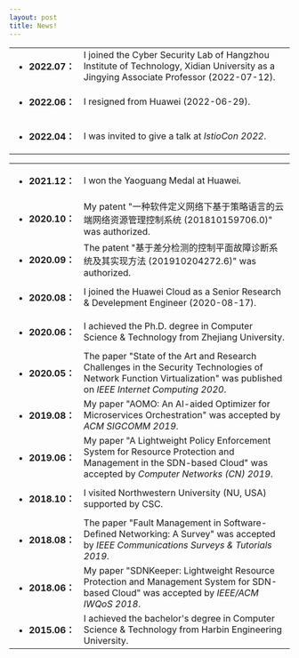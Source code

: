 ```yaml
---
layout: post
title: News!
---
```



<table>
  <tr>
    <td align="left"><ul><li><font size=3><strong>2022.07：</strong></font></li></ul></td>
    <td align="left"><font size=3>I joined the Cyber Security Lab of Hangzhou Institute of Technology, Xidian University as a Jingying Associate Professor (2022-07-12).</font></td>
  </tr>
  
  <tr>
    <td align="left"><ul><li><font size=3><strong>2022.06：</strong></font></li></ul></td>
    <td align="left"><font size=3>I resigned from Huawei (2022-06-29).</font></td>
  </tr>
  
  <tr>
    <td align="left"><ul><li><font size=3><strong>2022.04：</strong></font></li></ul></td>
    <td align="left"><font size=3>I was invited to give a talk at <i>IstioCon 2022</i>.</font></td>
  </tr>
</table>


<table>
  <tr>
    <td align="left"><ul><li><font size=3><strong>2021.12：</strong></font></li></ul></td>
    <td align="left"><font size=3>I won the Yaoguang Medal at Huawei.</font></td>
  </tr>
  
  <tr>
    <td align="left"><ul><li><font size=3><strong>2020.10：</strong></font></li></ul></td>
    <td align="left"><font size=3>My patent "一种软件定义网络下基于策略语言的云端网络资源管理控制系统 (201810159706.0)" was authorized.</font></td>
  </tr>
  
  <tr>
    <td align="left"><ul><li><font size=3><strong>2020.09：</strong></font></li></ul></td>
    <td align="left"><font size=3>The patent "基于差分检测的控制平面故障诊断系统及其实现方法 (201910204272.6)" was authorized.</font></td>
  </tr>
  
  <tr>
    <td align="left"><ul><li><font size=3><strong>2020.08：</strong></font></li></ul></td>
    <td align="left"><font size=3>I joined the Huawei Cloud as a Senior Research & Develepment Engineer (2020-08-17).</font></td>
  </tr>
  
  <tr>
    <td align="left"><ul><li><font size=3><strong>2020.06：</strong></font></li></ul></td>
    <td align="left"><font size=3>I achieved the Ph.D. degree in Computer Science & Technology from Zhejiang University.</font></td>
  </tr>
  
  <tr>
    <td align="left"><ul><li><font size=3><strong>2020.05：</strong></font></li></ul></td>
    <td align="left"><font size=3>The paper "State of the Art and Research Challenges in the Security Technologies of Network Function
Virtualization" was published on <i>IEEE Internet Computing 2020</i>.</font></td>
  </tr>
  
  <tr>
    <td align="left"><ul><li><font size=3><strong>2019.08：</strong></font></li></ul></td>
    <td align="left"><font size=3>My paper "AOMO: An AI-aided Optimizer for Microservices Orchestration" was accepted by <i>ACM SIGCOMM 2019</i>.</font></td>
  </tr>
  
  <tr>
    <td align="left"><ul><li><font size=3><strong>2019.06：</strong></font></li></ul></td>
    <td align="left"><font size=3>My paper "A Lightweight Policy Enforcement System for Resource Protection and Management in the SDN-based Cloud" was accepted by <i>Computer Networks (CN) 2019</i>.</font></td>
  </tr>
  
  <tr>
    <td align="left"><ul><li><font size=3><strong>2018.10：</strong></font></li></ul></td>
    <td align="left"><font size=3>I visited Northwestern University (NU, USA) supported by CSC.</font></td>
  </tr>
  
  <tr>
    <td align="left"><ul><li><font size=3><strong>2018.08：</strong></font></li></ul></td>
    <td align="left"><font size=3>The paper "Fault Management in Software-Defined Networking: A Survey" was accepted by <i>IEEE Communications Surveys & Tutorials 2019</i>.</font></td>
  </tr>
  
  <tr>
    <td align="left"><ul><li><font size=3><strong>2018.06：</strong></font></li></ul></td>
    <td align="left"><font size=3>My paper "SDNKeeper: Lightweight Resource Protection and Management System for SDN-based
Cloud" was accepted by <i>IEEE/ACM IWQoS 2018</i>.</font></td>
  </tr>
  
  <tr>
    <td align="left"><ul><li><font size=3><strong>2015.06：</strong></font></li></ul></td>
    <td align="left"><font size=3>I achieved the bachelor's degree in Computer Science & Technology from Harbin Engineering University.</font></td>
  </tr>
</table>
